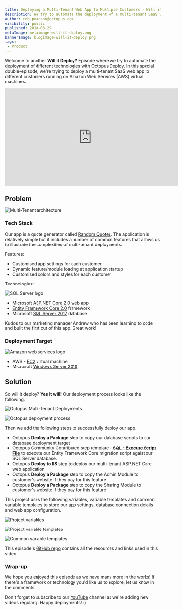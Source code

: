 ```yaml
---
title: Deploying a Multi-Tenant Web App to Multiple Customers - Will it Deploy? Episode 5
description: We try to automate the deployment of a multi-tenant SaaS web app to different customers running on Amazon Web Services (AWS) virtual machines.
author: rob.pearson@octopus.com
visibility: public
published: 2018-03-29
metaImage: metaimage-will-it-deploy.png
bannerImage: blogimage-will-it-deploy.png
tags:
 - Product
---
```


Welcome to another **Will it Deploy?** Episode where we try to automate the deployment of different technologies with Octopus Deploy. In this special double-episode, we're trying to deploy a multi-tenant SaaS web app to different customers running  on Amazon Web Services (AWS) virtual machines.

<iframe width="560" height="315" src="https://www.youtube.com/embed/KGqlKduFohI" frameborder="0" allow="autoplay; encrypted-media" allowfullscreen></iframe>

## Problem

![Multi-Tenant architecture](tenants-multipleapplication.png "width=500")

### Tech Stack

Our app is a quote generator called [Random Quotes](https://github.com/OctopusSamples/WillItDeploy-Episode005). The application is relatively simple but it includes a number of common features that allows us to illustrate the complexities of multi-tenant deployments.

Features:

* Customised app settings for each customer
* Dynamic feature/module loading at application startup
* Customised colors and styles for each customer

Technologies:

![SQL Server logo](sqlserver-logo.png "width=200")

* Microsoft [ASP.NET Core 2.0](https://docs.microsoft.com/en-us/aspnet/core/) web app
* [Entity Framework Core 2.0](https://docs.microsoft.com/en-us/ef/core/) framework
* Microsoft [SQL Server 2017](https://www.microsoft.com/en-au/sql-server/) database

Kudos to our marketing manager [Andrew](https://twitter.com/andrewmaherbne) who has been learning to code and built the first cut of this app. Great work! 

### Deployment Target

![Amazon web services logo](aws-logo.png "width=200")

* AWS - [EC2](https://aws.amazon.com/ec2) virtual machine 
* Microsoft [Windows Server 2016](https://www.microsoft.com/en-au/cloud-platform/windows-server)

## Solution

So will it deploy? **Yes it will!** Our deployment process looks like the following.

![Octopus Multi-Tenant Deployments](octopus-first-class-tenants.png "width=500")

![Octopus deployment process](deployment-process.png "width=500")

Then we add the following steps to successfully deploy our app.

- Octopus **Deploy a Package** step to copy our database scripts to our database deployment target
- Octopus Community Contributed step template -  **[SQL - Execute Script File](https://library.octopusdeploy.com/step-template/actiontemplate-sql-execute-script-file)** to execute our Entity Framework Core migration script agaist our SQL Server database. 
- Octopus **Deploy to IIS** step to deploy our multi-tenant ASP.NET Core web application
- Octopus **Deploy a Package** step to copy the Admin Module to customer's website if they pay for this feature
- Octopus **Deploy a Package** step to copy the Sharing Module to customer's website if they pay for this feature

This project uses the following variables, variable templates and common variable templates to store our app settings, database connection details and web app configuration.

![Project variables](project-variables.png "width=500")

![Project variable templates](project-variable-templates.png "width=500")

![Common variable templates](common-variable-templates.png "width=500")

This episode's [GitHub repo](https://github.com/OctopusSamples/WillItDeploy-Episode005) contains all the resources and links used in this video.

### Wrap-up

We hope you enjoyed this episode as we have many more in the works! If there's a framework or technology you'd like us to explore, let us know in the comments.

Don't forget to subscribe to our [YouTube](https://youtube.com/octopusdeploy) channel as we're adding new videos regularly. Happy deployments! :)
